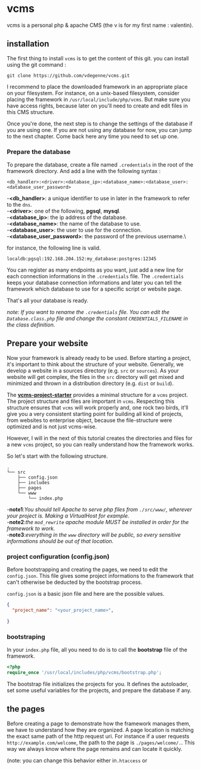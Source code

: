 # vcms

vcms is a personal php & apache CMS (the v is for my first name : valentin).


## installation

The first thing to install `vcms` is to get the content of this git. you can install using the git command :

```
git clone https://github.com/vdegenne/vcms.git
```


I recommend to place the downloaded framework in an appropriate place on your filesystem.
For instance, on a unix-based filesystem, consider placing the framework in `/usr/local/include/php/vcms`. But make sure you have access rights, because later on you'll need to create and edit files in this CMS structure.

Once you're done, the next step is to change the settings of the database if you are using one.
If you are not using any database for now, you can jump to the next chapter. Come back here any time 
you need to set up one.

### Prepare the database

To prepare the database, create a file named `.credentials` in the root of the framework directory. And add a line with the following syntax :

```
<db_handler>:<driver>:<database_ip>:<database_name>:<database_user>:<database_user_password>
```

-**<db_handler>**: a unique identifier to use in later in the framework to refer to the `dns`.\
-**\<driver\>**: one of the following, **pgsql**, **mysql**.\
-**<database_ip>**: the ip address of the database.\
-**<database_name>**: the name of the database to use.\
-**<database_user>**: the user to use for the connection.\
-**<database_user_password>**: the password of the previous username.\
 
for instance, the following line is valid.
```text
localdb:pgsql:192.168.204.152:my_database:postgres:12345
```

You can register as many endpoints as you want, just add a new line for each connection informations in the `.credentials` file. The `.credentials` keeps your database connection informations and later you can tell the framework which database to use for a specific script or website page.

That's all your database is ready.

*note: If you want to rename the `.credentials` file. You can edit the `Database.class.php` file and change the constant `CREDENTIALS_FILENAME` in the class definition.*



## Prepare your website

Now your framework is already ready to be used.
Before starting a project, it's important to think about the structure of your website.
Generally, we develop a website in a sources directory (e.g. `src` or `sources`).
As your website will get complex, the files in the `src` directory will get mixed and minimized and thrown in a distribution directory (e.g. `dist` or `build`).

The **[vcms-project-starter]()** provides a minimal structure for a `vcms` project. The project structure and files are important in `vcms`. Respecting this structure ensures that `vcms` will work properly and, one rock two birds, it'll give you a very consistent starting point for building all kind of projects, from websites to enterprise object, because the file-structure were optimized and is not just vcms-wise.

However, I will in the next of this tutorial creates the directories and files for a new `vcms` project, so you can really understand how the framework works.

So let's start with the following structure.

```
.
└── src
    ├── config.json
    ├── includes
    ├── pages
    └── www
        └── index.php
```

-**note1**:*You should tell Apache to serve php files from `./src/www/`, wherever your project is. Making a VirtualHost for example.*\
-**note2**:*the `mod_rewrite` apache module MUST be installed in order for the framework to work.*\
-**note3**:*everything in the `www` directory will be public, so every sensitive informations should be out of that location.*

### project configuration (config.json) 

Before bootstrapping and creating the pages, we need to edit the `config.json`. This file gives some project informations to the framework that can't otherwise be deducted by the bootstrap process.

`config.json` is a basic json file and here are the possible values.

```json
{
  "project_name": "<your_project_name>",
  
}
```

### bootstraping

In your `index.php` file, all you need to do is to call the **bootstrap** file of the framework.

```php
<?php
require_once '/usr/local/includes/php/vcms/bootstrap.php';
```

The bootstrap file initializes the projects for you. It defines the autoloader, set some useful variables for the projects, and prepare the database if any.

## the pages

Before creating a page to demonstrate how the framework manages them, we have to understand how they are organized. A page location is matching the exact same path of the http request uri. For instance if a user requests `http://example.com/welcome`, the path to the page is `./pages/welcome/.`. This way we always know where the page remains and can locate it quickly.

(note: you can change this behavior either in`.htaccess` or 